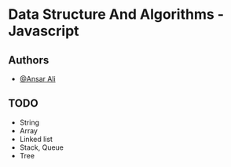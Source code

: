# Data Structure And Algorithms - Javascript

## Authors

-   [@Ansar Ali](https://github.com/ansarali41)

## TODO

-   String
-   Array
-   Linked list
-   Stack, Queue
-   Tree
